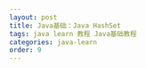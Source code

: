 ```yaml
---
layout: post
title: Java基础：Java HashSet
tags: java learn 教程 Java基础教程
categories: java-learn
order: 9
---
```


